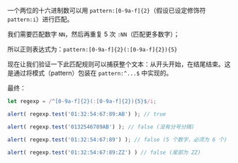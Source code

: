 一个两位的十六进制数可以用 `pattern:[0-9a-f]{2}`（假设已设定修饰符 `pattern:i`）进行匹配。

我们需要匹配数字 `NN`，然后再重复 5 次 `:NN`（匹配更多数字）；

所以正则表达式为：`pattern:[0-9a-f]{2}(:[0-9a-f]{2}){5}`

现在让我们验证一下此匹配规则可以捕获整个文本：从开头开始，在结尾结束。这是通过将模式（pattern）包装在 `pattern:^...$` 中实现的。

最终：

```js run
let regexp = /^[0-9a-f]{2}(:[0-9a-f]{2}){5}$/i;

alert( regexp.test('01:32:54:67:89:AB') ); // true

alert( regexp.test('0132546789AB') ); // false (没有分号分隔)

alert( regexp.test('01:32:54:67:89') ); // false (5 个数字，必须为 6 个)

alert( regexp.test('01:32:54:67:89:ZZ') ) // false (尾部为 ZZ)
```
